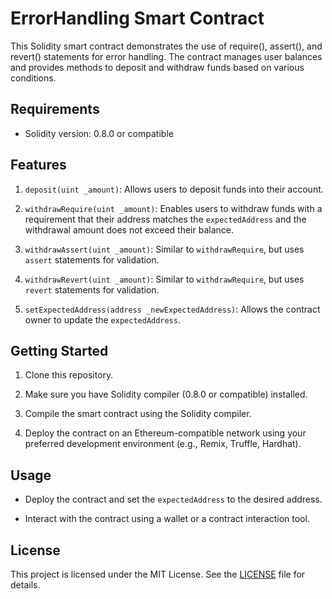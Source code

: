 # ErrorHandling Smart Contract

This Solidity smart contract demonstrates the use of require(), assert(), and revert() statements for error handling. The contract manages user balances and provides methods to deposit and withdraw funds based on various conditions.

## Requirements

- Solidity version: 0.8.0 or compatible

## Features

1. `deposit(uint _amount)`: Allows users to deposit funds into their account.

2. `withdrawRequire(uint _amount)`: Enables users to withdraw funds with a requirement that their address matches the `expectedAddress` and the withdrawal amount does not exceed their balance.

3. `withdrawAssert(uint _amount)`: Similar to `withdrawRequire`, but uses `assert` statements for validation.

4. `withdrawRevert(uint _amount)`: Similar to `withdrawRequire`, but uses `revert` statements for validation.

5. `setExpectedAddress(address _newExpectedAddress)`: Allows the contract owner to update the `expectedAddress`.

## Getting Started

1. Clone this repository.

2. Make sure you have Solidity compiler (0.8.0 or compatible) installed.

3. Compile the smart contract using the Solidity compiler.

4. Deploy the contract on an Ethereum-compatible network using your preferred development environment (e.g., Remix, Truffle, Hardhat).

## Usage

- Deploy the contract and set the `expectedAddress` to the desired address.

- Interact with the contract using a wallet or a contract interaction tool.

## License

This project is licensed under the MIT License. See the [LICENSE](https://github.com/21BCS11147/eth-aval-1/tree/main) file for details.
